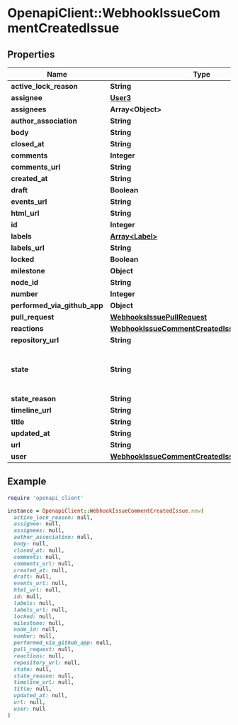 # OpenapiClient::WebhookIssueCommentCreatedIssue

## Properties

| Name | Type | Description | Notes |
| ---- | ---- | ----------- | ----- |
| **active_lock_reason** | **String** |  |  |
| **assignee** | [**User3**](User3.md) |  |  |
| **assignees** | **Array&lt;Object&gt;** |  |  |
| **author_association** | **String** |  |  |
| **body** | **String** |  |  |
| **closed_at** | **String** |  |  |
| **comments** | **Integer** |  |  |
| **comments_url** | **String** |  |  |
| **created_at** | **String** |  |  |
| **draft** | **Boolean** |  | [optional] |
| **events_url** | **String** |  |  |
| **html_url** | **String** |  |  |
| **id** | **Integer** |  |  |
| **labels** | [**Array&lt;Label&gt;**](Label.md) |  |  |
| **labels_url** | **String** |  |  |
| **locked** | **Boolean** |  |  |
| **milestone** | **Object** |  |  |
| **node_id** | **String** |  |  |
| **number** | **Integer** |  |  |
| **performed_via_github_app** | **Object** |  | [optional] |
| **pull_request** | [**WebhooksIssuePullRequest**](WebhooksIssuePullRequest.md) |  | [optional] |
| **reactions** | [**WebhookIssueCommentCreatedIssueAllOfReactions**](WebhookIssueCommentCreatedIssueAllOfReactions.md) |  |  |
| **repository_url** | **String** |  |  |
| **state** | **String** | State of the issue; either &#39;open&#39; or &#39;closed&#39; |  |
| **state_reason** | **String** |  | [optional] |
| **timeline_url** | **String** |  | [optional] |
| **title** | **String** |  |  |
| **updated_at** | **String** |  |  |
| **url** | **String** |  |  |
| **user** | [**WebhookIssueCommentCreatedIssueAllOfUser**](WebhookIssueCommentCreatedIssueAllOfUser.md) |  |  |

## Example

```ruby
require 'openapi_client'

instance = OpenapiClient::WebhookIssueCommentCreatedIssue.new(
  active_lock_reason: null,
  assignee: null,
  assignees: null,
  author_association: null,
  body: null,
  closed_at: null,
  comments: null,
  comments_url: null,
  created_at: null,
  draft: null,
  events_url: null,
  html_url: null,
  id: null,
  labels: null,
  labels_url: null,
  locked: null,
  milestone: null,
  node_id: null,
  number: null,
  performed_via_github_app: null,
  pull_request: null,
  reactions: null,
  repository_url: null,
  state: null,
  state_reason: null,
  timeline_url: null,
  title: null,
  updated_at: null,
  url: null,
  user: null
)
```

